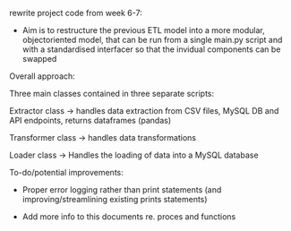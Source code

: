 rewrite project code from week 6-7:

- Aim is to restructure the previous ETL model into a more modular, objectoriented model, that can be run from a single main.py script and with a standardised interfacer so that the invidual components can be swapped

Overall approach:

Three main classes contained in three separate scripts:

Extractor class -> handles data extraction from CSV files, MySQL DB and API endpoints, returns dataframes (pandas)

Transformer class -> handles data transformations

Loader class -> Handles the loading of data into a MySQL database

To-do/potential improvements:

- Proper error logging rather than print statements (and improving/streamlining existing prints statements)

- Add more info to this documents re. proces and functions